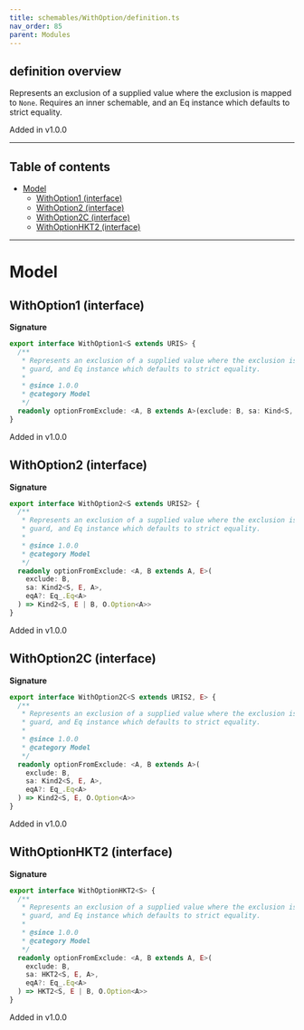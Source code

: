 ```yaml
---
title: schemables/WithOption/definition.ts
nav_order: 85
parent: Modules
---
```


## definition overview

Represents an exclusion of a supplied value where the exclusion is mapped to `None`.
Requires an inner schemable, and an Eq instance which defaults to strict equality.

Added in v1.0.0

---

<h2 class="text-delta">Table of contents</h2>

- [Model](#model)
  - [WithOption1 (interface)](#withoption1-interface)
  - [WithOption2 (interface)](#withoption2-interface)
  - [WithOption2C (interface)](#withoption2c-interface)
  - [WithOptionHKT2 (interface)](#withoptionhkt2-interface)

---

# Model

## WithOption1 (interface)

**Signature**

```ts
export interface WithOption1<S extends URIS> {
  /**
   * Represents an exclusion of a supplied value where the exclusion is mapped to `None`. Requires an inner schemable,
   * guard, and Eq instance which defaults to strict equality.
   *
   * @since 1.0.0
   * @category Model
   */
  readonly optionFromExclude: <A, B extends A>(exclude: B, sa: Kind<S, A>, eqA?: Eq_.Eq<A>) => Kind<S, O.Option<A>>
}
```

Added in v1.0.0

## WithOption2 (interface)

**Signature**

```ts
export interface WithOption2<S extends URIS2> {
  /**
   * Represents an exclusion of a supplied value where the exclusion is mapped to `None`. Requires an inner schemable,
   * guard, and Eq instance which defaults to strict equality.
   *
   * @since 1.0.0
   * @category Model
   */
  readonly optionFromExclude: <A, B extends A, E>(
    exclude: B,
    sa: Kind2<S, E, A>,
    eqA?: Eq_.Eq<A>
  ) => Kind2<S, E | B, O.Option<A>>
}
```

Added in v1.0.0

## WithOption2C (interface)

**Signature**

```ts
export interface WithOption2C<S extends URIS2, E> {
  /**
   * Represents an exclusion of a supplied value where the exclusion is mapped to `None`. Requires an inner schemable,
   * guard, and Eq instance which defaults to strict equality.
   *
   * @since 1.0.0
   * @category Model
   */
  readonly optionFromExclude: <A, B extends A>(
    exclude: B,
    sa: Kind2<S, E, A>,
    eqA?: Eq_.Eq<A>
  ) => Kind2<S, E, O.Option<A>>
}
```

Added in v1.0.0

## WithOptionHKT2 (interface)

**Signature**

```ts
export interface WithOptionHKT2<S> {
  /**
   * Represents an exclusion of a supplied value where the exclusion is mapped to `None`. Requires an inner schemable,
   * guard, and Eq instance which defaults to strict equality.
   *
   * @since 1.0.0
   * @category Model
   */
  readonly optionFromExclude: <A, B extends A, E>(
    exclude: B,
    sa: HKT2<S, E, A>,
    eqA?: Eq_.Eq<A>
  ) => HKT2<S, E | B, O.Option<A>>
}
```

Added in v1.0.0
